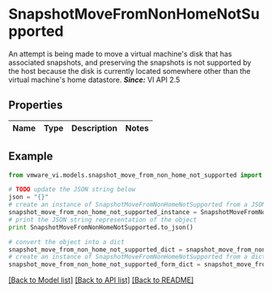 # SnapshotMoveFromNonHomeNotSupported

An attempt is being made to move a virtual machine's disk that has associated snapshots, and preserving the snapshots is not supported by the host because the disk is currently located somewhere other than the virtual machine's home datastore.  ***Since:*** VI API 2.5 

## Properties
Name | Type | Description | Notes
------------ | ------------- | ------------- | -------------

## Example

```python
from vmware_vi.models.snapshot_move_from_non_home_not_supported import SnapshotMoveFromNonHomeNotSupported

# TODO update the JSON string below
json = "{}"
# create an instance of SnapshotMoveFromNonHomeNotSupported from a JSON string
snapshot_move_from_non_home_not_supported_instance = SnapshotMoveFromNonHomeNotSupported.from_json(json)
# print the JSON string representation of the object
print SnapshotMoveFromNonHomeNotSupported.to_json()

# convert the object into a dict
snapshot_move_from_non_home_not_supported_dict = snapshot_move_from_non_home_not_supported_instance.to_dict()
# create an instance of SnapshotMoveFromNonHomeNotSupported from a dict
snapshot_move_from_non_home_not_supported_form_dict = snapshot_move_from_non_home_not_supported.from_dict(snapshot_move_from_non_home_not_supported_dict)
```
[[Back to Model list]](../README.md#documentation-for-models) [[Back to API list]](../README.md#documentation-for-api-endpoints) [[Back to README]](../README.md)


